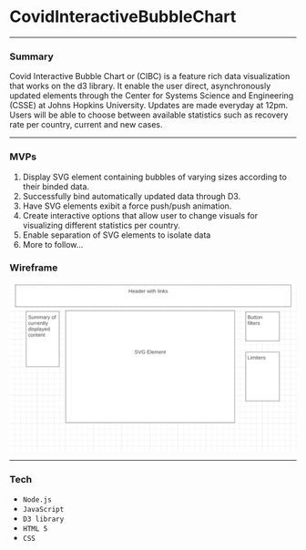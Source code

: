 # CovidInteractiveBubbleChart
---

### Summary
Covid Interactive Bubble Chart or (CIBC) is a feature rich data visualization that works on the d3 library. It enable the user direct, asynchronously updated elements through the Center for Systems Science and Engineering (CSSE) at Johns Hopkins University. Updates are made everyday at 12pm. Users will be able to choose between available statistics such as recovery rate per country, current and new cases. 

---

### MVPs
1. Display SVG element containing bubbles of varying sizes according to their binded data.
4. Successfully bind automatically updated data through D3.
2. Have SVG elements exibit a force push/push animation.
5. Create interactive options that allow user to change visuals for visualizing different statistics per country.
4. Enable separation of SVG elements to isolate data
3. More to follow...


### Wireframe

![wireframe](https://github.com/danbourdier/CovidInteractiveBubbleChart/blob/master/Screen%20Shot%202020-06-22%20at%209.25.31%20AM.png)

---

### Tech

* `Node.js`
* `JavaScript`
* `D3 library`
* `HTML 5`
* `CSS`

